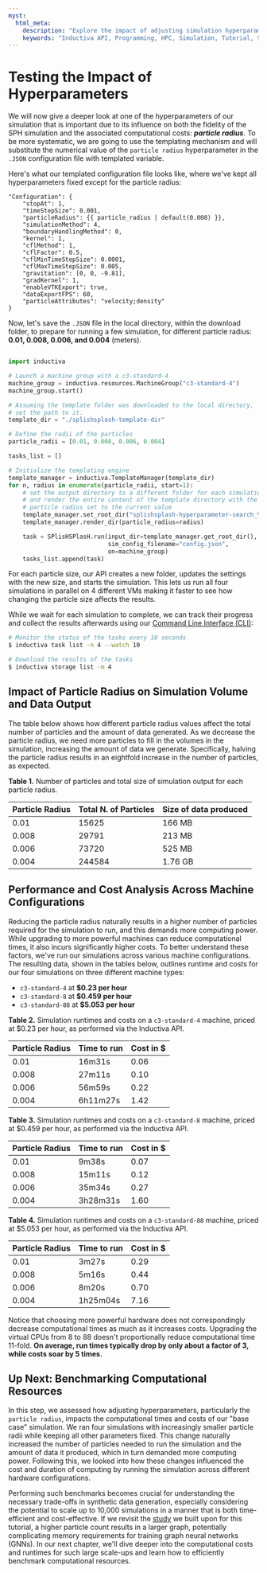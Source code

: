 ```yaml
---
myst:
  html_meta:
    description: "Explore the impact of adjusting simulation hyperparameters like particle radius on the simulation's computational cost and runtimes."
    keywords: "Inductiva API, Programming, HPC, Simulation, Tutorial, Synthetic Data Generation, Physics-ML, SPH"
---
```


# Testing the Impact of Hyperparameters
We will now give a deeper look at one of the hyperparameters of our simulation that is important due to its influence on both the fidelity of the SPH simulation and the associated
computational costs:  ***particle radius***. To be more systematic, we are going to use the templating mechanism and will substitute the numerical value of the `particle radius` hyperparameter in the `.JSON` configuration file with templated variable.

Here's what our templated configuration file looks like, where we've kept all hyperparameters fixed except for the particle radius:

```text
"Configuration": {
    "stopAt": 1,
    "timeStepSize": 0.001,
    "particleRadius": {{ particle_radius | default(0.008) }},
    "simulationMethod": 4,
    "boundaryHandlingMethod": 0,
    "kernel": 1,
    "cflMethod": 1,
    "cflFactor": 0.5,
    "cflMinTimeStepSize": 0.0001,
    "cflMaxTimeStepSize": 0.005,
    "gravitation": [0, 0, -9.81],
    "gradKernel": 1,
    "enableVTKExport": true,
    "dataExportFPS": 60,
    "particleAttributes": "velocity;density"
}
```

Now, let's save the `.JSON` file in the local directory, within the download folder,
to prepare for running a few simulation, for different particle radius: **0.01, 0.008, 0.006, and 0.004** (meters).

```python

import inductiva

# Launch a machine group with a c3-standard-4
machine_group = inductiva.resources.MachineGroup("c3-standard-4")
machine_group.start()

# Assuming the template folder was downloaded to the local directory,
# set the path to it.
template_dir = "./splishsplash-template-dir"

# Define the radii of the particles
particle_radii = [0.01, 0.008, 0.006, 0.004]

tasks_list = []

# Initialize the templating engine
template_manager = inductiva.TemplateManager(template_dir)
for n, radius in enumerate(particle_radii, start=1):
    # set the output directory to a different folder for each simulation
    # and render the entire content of the template directory with the
    # particle radius set to the current value
    template_manager.set_root_dir("splishsplash-hyperparameter-search_%d" % n)
    template_manager.render_dir(particle_radius=radius)

    task = SPlisHSPlasH.run(input_dir=template_manager.get_root_dir(),
                            sim_config_filename="config.json",
                            on=machine_group)
    tasks_list.append(task)

```

For each particle size, our API creates a new folder, updates the settings with
the new size, and starts the simulation. This lets us run all four simulations in parallel on 4 different VMs making it faster to see how changing the particle size affects the
results.

While we wait for each simulation to complete,
we can track their progress and collect the results afterwards using our [Command Line Interface (CLI)](https://docs.inductiva.ai/en/latest/cli/cli-overview.html):

```bash
# Monitor the status of the tasks every 10 seconds
$ inductiva task list -n 4 --watch 10

# Download the results of the tasks
$ inductiva storage list -m 4

```

## Impact of Particle Radius on Simulation Volume and Data Output

The table below shows how different particle radius values affect the total number of particles and the amount of data generated. As we decrease
the particle radius, we need more particles to fill in the volumes in the simulation, increasing the
amount of data we generate. Specifically, halving the particle radius results in an eightfold
increase in the number of particles, as expected. 

<span class="mt-0 block sm:text-left text-base"><strong>Table 1.</strong> Number
of particles and total size of simulation output for each particle radius.</span>

| Particle Radius | Total N. of Particles | Size of data produced  |
|-----------------|-----------------------|------------------------|
| 0.01            | 15625                 | 166 MB                 |
| 0.008           | 29791                 | 213 MB                 |
| 0.006           | 73720                 | 525 MB                 |
| 0.004           | 244584                | 1.76 GB                |

## Performance and Cost Analysis Across Machine Configurations

Reducing the particle radius naturally results in a higher number of particles
required for the simulation to run, and this demands more computing power.
While upgrading to more powerful machines can reduce computational times, it also
incurs significantly higher costs. To better understand these factors, we've run
our simulations across various machine configurations. The resulting data, shown
in the tables below, outlines runtime and costs for our four simulations
on three different machine types:

- `c3-standard-4` at **$0.23 per hour**
- `c3-standard-8` at **$0.459 per hour**
- `c3-standard-88` at **$5.053 per hour**

<span class="mt-0 block sm:text-left text-base"><strong>Table 2.</strong>
Simulation runtimes and costs on a `c3-standard-4` machine, priced at $0.23 per
hour, as performed via the Inductiva API.</span>

| Particle Radius | Time to run | Cost in $      |
|-----------------|-------------|----------------|
| 0.01            |   16m31s    | 0.06           |
| 0.008           |   27m11s    | 0.10           |
| 0.006           |   56m59s    | 0.22           |
| 0.004           | 6h11m27s    | 1.42           |

<span class="mt-0 block sm:text-left text-base"><strong>Table 3.</strong>
Simulation runtimes and costs on a `c3-standard-8` machine, priced at $0.459 per
hour, as performed via the Inductiva API.</span>

| Particle Radius | Time to run | Cost in $      |
|-----------------|-------------|----------------|
| 0.01            |    9m38s    | 0.07           |
| 0.008           |   15m11s    | 0.12           |
| 0.006           |   35m34s    | 0.27           |
| 0.004           | 3h28m31s    | 1.60           |

<span class="mt-0 block sm:text-left text-base"><strong>Table 4.</strong>
Simulation runtimes and costs on a `c3-standard-88` machine, priced at $5.053 per
hour, as performed via the Inductiva API.</span>

| Particle Radius | Time to run | Cost in $      |
|-----------------|-------------|----------------|
| 0.01            |    3m27s    | 0.29           |
| 0.008           |    5m16s    | 0.44           |
| 0.006           |    8m20s    | 0.70           |
| 0.004           | 1h25m04s    | 7.16           |

Notice that choosing more powerful hardware does not correspondingly decrease
computational times as much as it increases costs. Upgrading the virtual CPUs
from 8 to 88 doesn't proportionally reduce computational time 11-fold. **On average, run times typically drop by only about a factor of 3, while costs soar by 5 times.**

## Up Next: Benchmarking Computational Resources

In this step, we assessed how adjusting hyperparameters, particularly the `particle radius`,
impacts the computational times and costs of our "base case" simulation. We ran
four simulations with increasingly smaller particle radii while keeping all other
parameters fixed. This change naturally increased the number of particles needed
to run the simulation and the amount of data it produced, which in turn demanded
more computing power. Following this, we looked into how these changes influenced
the cost and duration of computing by running the simulation across different
hardware configurations.

Performing such benchmarks becomes crucial for understanding the necessary trade-offs
in synthetic data generation, especially considering the potential to scale up to
10,000 simulations in a manner that is both time-efficient and cost-effective.
If we revisit the [study](https://arxiv.org/abs/2002.09405) we built upon for
this tutorial, a higher particle count results in a larger graph, potentially
complicating memory requirements for training graph neural networks (GNNs).
In our next chapter, we'll dive deeper into the computational costs and runtimes
for such large scale-ups and learn how to efficiently benchmark computational resources.

